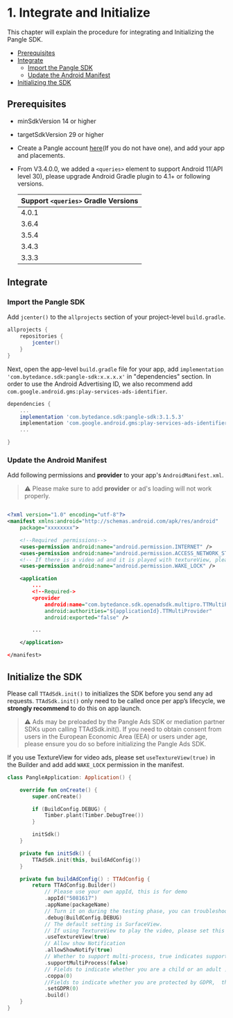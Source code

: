 # 1. Integrate and Initialize

This chapter will explain the procedure for integrating and Initializing the Pangle SDK.

* [Prerequisites](#start/env)
* [Integrate](#start/integrate)
  * [Import the Pangle SDK](#start/import)
  * [Update the Android Manifest](#start/manifest)
* [Initializing the SDK](#start/init)


<a name="start/env"></a>
## Prerequisites

* minSdkVersion 14 or higher
* targetSdkVersion 29 or higher
* Create a Pangle account [here](https://www.pangleglobal.com/)(If you do not have one), and add your app and placements.
* From V3.4.0.0, we added a `<queries>` element to support Android 11(API level 30), please upgrade Android Gradle plugin to 4.1+ or following versions.

  |  Support `<queries>` Gradle Versions  |
  | ---- |
  |  4.0.1 |
  |  3.6.4 |
  |  3.5.4 |
  |  3.4.3 |
  |  3.3.3 |


<a name="start/integrate"></a>
## Integrate

<a name="start/import"></a>
### Import the Pangle SDK
Add `jcenter()` to the `allprojects` section of your project-level `build.gradle`.

```gradle
allprojects {
    repositories {
        jcenter()
    }
}
```

Next, open the app-level `build.gradle` file for your app, add `implementation 'com.bytedance.sdk:pangle-sdk:x.x.x.x'` in "dependencies" section.
In order to use the Android Advertising ID, we also recommend add  `com.google.android.gms:play-services-ads-identifier`.

```gradle
dependencies {
    ...
    implementation 'com.bytedance.sdk:pangle-sdk:3.1.5.3'
    implementation 'com.google.android.gms:play-services-ads-identifier:17.0.0'
    ...

}
```

<a name="start/manifest"></a>
### Update the Android Manifest
Add following permissions and **provider** to your app's `AndroidManifest.xml`.

> :warning: Please make sure to add **provider** or ad's loading will not work properly.


```xml

<?xml version="1.0" encoding="utf-8"?>
<manifest xmlns:android="http://schemas.android.com/apk/res/android"
    package="xxxxxxxx">

    <!--Required  permissions-->
    <uses-permission android:name="android.permission.INTERNET" />
    <uses-permission android:name="android.permission.ACCESS_NETWORK_STATE" />
    <!-- If there is a video ad and it is played with textureView, please be sure to add this, otherwise a black screen will appear -->
    <uses-permission android:name="android.permission.WAKE_LOCK" />

    <application
        ...
        <!--Required->
        <provider
            android:name="com.bytedance.sdk.openadsdk.multipro.TTMultiProvider"
            android:authorities="${applicationId}.TTMultiProvider"
            android:exported="false" />

        ...

    </application>

</manifest>

```

<a name="start/init"></a>
## Initialize the SDK
Please call `TTAdSdk.init()` to initializes the SDK before you send any ad requests. `TTAdSdk.init()` only need to be called once per app’s lifecycle, we **strongly recommend** to do this on app launch.

> :warning: Ads may be preloaded by the Pangle Ads SDK or mediation partner SDKs upon calling TTAdSdk.init(). If you need to obtain consent from users in the European Economic Area (EEA) or users under age, please ensure you do so before initializing the Pangle Ads SDK.

If you use TextureView for video ads, please set `useTextureView(true)` in the Builder and add add  `WAKE_LOCK`  permission in the manifest.


```kotlin
class PangleApplication: Application() {

    override fun onCreate() {
        super.onCreate()

        if (BuildConfig.DEBUG) {
            Timber.plant(Timber.DebugTree())
        }

        initSdk()
    }

    private fun initSdk() {
        TTAdSdk.init(this, buildAdConfig())
    }

    private fun buildAdConfig() : TTAdConfig {
        return TTAdConfig.Builder()
            // Please use your own appId, this is for demo
            .appId("5081617")
            .appName(packageName)
            // Turn it on during the testing phase, you can troubleshoot with the log, remove it after launching the app
            .debug(BuildConfig.DEBUG)
            // The default setting is SurfaceView.
            // If using TextureView to play the video, please set this and add "WAKE_LOCK" permission in manifest
            .useTextureView(true)
            // Allow show Notification
            .allowShowNotify(true)
            // Whether to support multi-process, true indicates support
            .supportMultiProcess(false)
            // Fields to indicate whether you are a child or an adult ，0:adult ，1:child
            .coppa(0)
            //Fields to indicate whether you are protected by GDPR,  the value of GDPR : 0 close GDRP Privacy protection ，1: open GDRP Privacy protection
            .setGDPR(0)
            .build()
    }
}
```
